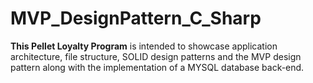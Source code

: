 # MVP_DesignPattern_C_Sharp
<b>This Pellet Loyalty Program</b> is intended to showcase application architecture, file structure, SOLID design patterns and the MVP design pattern along with the implementation of a MYSQL database back-end. <br />

